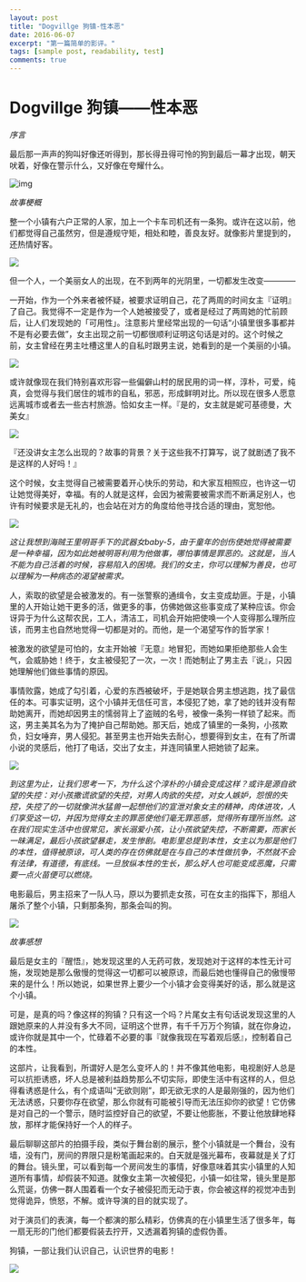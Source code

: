 ```yaml
---
layout: post
title: "Dogvillge 狗镇-性本恶"
date: 2016-06-07
excerpt: "第一篇简单的影评。"
tags: [sample post, readability, test]
comments: true
---
```

# Dogvillge 狗镇——性本恶

*序言*

最后那一声声的狗叫好像还听得到，那长得丑得可怜的狗到最后一幕才出现，朝天吠着，好像在警示什么，又好像在夸耀什么。

![img](http://note.youdao.com/yws/public/resource/d662951438b4999a0844aaa9209be390/1456155200241577)

*故事梗概*

整一个小镇有六户正常的人家，加上一个卡车司机还有一条狗。或许在这以前，他们都觉得自己虽然穷，但是遵规守矩，相处和睦，善良友好。就像影片里提到的，还热情好客。

![](http://note.youdao.com/yws/public/resource/d662951438b4999a0844aaa9209be390/1456155211688809)

但一个人，一个美丽女人的出现，在不到两年的光阴里，一切都发生改变————

一开始，作为一个外来者被怀疑，被要求证明自己，花了两周的时间女主『证明』了自己。我觉得不一定是作为一个人她被接受了，或者是经过了两周她的忙前顾后，让人们发现她的「可用性」。注意影片里经常出现的一句话“小镇里很多事都并不是有必要去做”，女主出现之前一切都很顺利证明这句话是对的。这个时候之前，女主曾经在男主吐槽这里人的自私时跟男主说，她看到的是一个美丽的小镇。

![](http://note.youdao.com/yws/public/resource/d662951438b4999a0844aaa9209be390/1456155656649074)

或许就像现在我们特别喜欢形容一些偏僻山村的居民用的词一样，淳朴，可爱，纯真，会觉得与我们居住的城市的自私，邪恶，形成鲜明对比。所以现在很多人愿意远离城市或者去一些古村旅游。恰如女主一样。『是的，女主就是妮可基德曼，大美女』

![](http://note.youdao.com/yws/public/resource/d662951438b4999a0844aaa9209be390/1456151426166713)

『还没讲女主怎么出现的？故事的背景？关于这些我不打算写，说了就剧透了我不是这样的人好吗！』

这个时候，女主觉得自己被需要着开心快乐的劳动，和大家互相照应，也许这一切让她觉得美好，幸福。有的人就是这样，会因为被需要被需求而不断满足别人，也许有时候要求是无礼的，也会站在对方的角度给他寻找合适的理由，宽恕他。

![](http://note.youdao.com/yws/public/resource/d662951438b4999a0844aaa9209be390/1456155686157468)

*这让我想到海贼王里明哥手下的武器女baby-5，由于童年的创伤使她觉得被需要是一种幸福，因为如此她被明哥利用为他做事，哪怕事情是罪恶的。这就是，当人不能为自己活着的时候，容易陷入的困境。我们的女主，你可以理解为善良，也可以理解为一种病态的渴望被需求。*

人，索取的欲望是会被激发的。有一张警察的通缉令，女主变成劫匪。于是，小镇里的人开始让她干更多的活，做更多的事，仿佛她做这些事变成了某种应该。你会讶异于为什么这帮农民，工人，清洁工，司机会开始把使唤一个人变得那么理所应该，而男主也自然地觉得一切都是对的。而他，是一个渴望写作的哲学家！

被激发的欲望是可怕的，女主开始被『无意』地冒犯，而她如果拒绝那些人会生气，会威胁她！终于，女主被侵犯了一次，一次！而她制止了男主去『说』，只因她理解他们做些事情的原因。

事情败露，她成了勾引着，心爱的东西被破坏，于是她联合男主想逃跑，找了最信任的本。可事实证明，这个小镇并无信任可言，本侵犯了她，拿了她的钱并没有帮助她离开，而她却因男主的懦弱背上了盗贼的名号，被像一条狗一样锁了起来。而这，男主美其名为为了掩护自己帮助她。那天后，她成了镇里的一条狗，小孩欺负，妇女唾弃，男人侵犯。甚至男主也开始失去耐心，想要得到女主，在有了所谓小说的灵感后，他打了电话，交出了女主，并连同镇里人把她锁了起来。

![](http://note.youdao.com/yws/public/resource/d662951438b4999a0844aaa9209be390/1456155707790808)

*到这里为止，让我们思考一下，为什么这个淳朴的小镇会变成这样？或许是源自欲望的失控：对小孩撒谎欲望的失控，对男人肉欲的失控，对女人嫉妒，怨恨的失控，失控了的一切就像洪水猛兽一起想他们的宣泄对象女主的精神，肉体进攻，人们享受这一切，并因为觉得女主的罪恶使他们毫无罪恶感，觉得所有理所当然。这在我们现实生活中也很常见，家长溺爱小孩，让小孩欲望失控，不断需要，而家长一昧满足，最后小孩欲望暴走，发生惨剧。电影里总提到本性，女主以为那是他们的本性，值得被原谅，可人类的存在仿佛就是在与自己的本性做抗争，不然就不会有法律，有道德，有底线。一旦放纵本性的生长，那么好人也可能变成恶魔，只需要一点火苗便可以燃烧。*

电影最后，男主招来了一队人马，原以为要抓走女孩，可在女主的指挥下，那组人屠杀了整个小镇，只剩那条狗，那条会叫的狗。

![](http://note.youdao.com/yws/public/resource/d662951438b4999a0844aaa9209be390/1456155725825621)

*故事感想*

最后是女主的『醒悟』，她发现这里的人无药可救，发现她对于这样的本性无计可施，发现她是那么傲慢的觉得这一切都可以被原谅，而最后她也懂得自己的傲慢带来的是什么！所以她说，如果世界上要少一个小镇才会变得美好的话，那么就是这个小镇。

可是，是真的吗？像这样的狗镇？只有这一个吗？片尾女主有句话说发现这里的人跟她原来的人并没有多大不同，证明这个世界，有千千万万个狗镇，就在你身边，或许你就是其中一个，忙碌着不必要的事『就像我现在写着观后感』，控制着自己的本性。

这部片，让我看到，所谓好人是怎么变坏人的！并不像其他电影，电视剧好人总是可以抗拒诱惑，坏人总是被利益趋势那么不切实际，即使生活中有这样的人，但总得看诱惑是什么，有个成语叫“无欲则刚”，即无欲无求的人是最刚强的，因为他们无法诱惑，只要你存在欲望，那么你就有可能被引导而无法压抑你的欲望！它仿佛是对自己的一个警示，随时监控好自己的欲望，不要让他膨胀，不要让他放肆地释放，那样才能保持好一个人的样子。

最后聊聊这部片的拍摄手段，类似于舞台剧的展示，整个小镇就是一个舞台，没有墙，没有门，房间的界限只是粉笔画起来的。白天就是强光幕布，夜幕就是关了灯的舞台。镜头里，可以看到每一个房间发生的事情，好像意味着其实小镇里的人知道所有事情，却假装不知道。就像女主第一次被侵犯，小镇一如往常，镜头里是那么荒诞，仿佛一群人围着看一个女子被侵犯而无动于衷，你会被这样的视觉冲击到觉得诡异，愤怒，不解。或许导演的目的就实现了。

对于演员们的表演，每一个都演的那么精彩，仿佛真的在小镇里生活了很多年，每一扇无形的门他们都要假装去拧开，又透漏着狗镇的虚假伪善。

狗镇，一部让我们认识自己，认识世界的电影！

![](http://note.youdao.com/yws/public/resource/0caba4f1734ac2ba3b279b571618f9b2/9D669794353D485B8BE6D4E22756B2DB)

